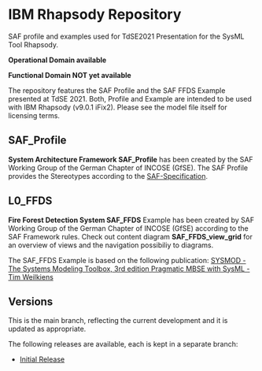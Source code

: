 # IBM Rhapsody Repository
SAF profile and examples used for TdSE2021 Presentation for the SysML Tool Rhapsody. 

**Operational Domain available**

**Functional Domain NOT yet available**

The repository features the SAF Profile and the SAF FFDS Example presented at TdSE 2021. Both, Profile and Example are intended to be used with IBM Rhapsody (v9.0.1 iFix2). Please see the model file itself for licensing terms.

## SAF_Profile
**System Architecture Framework SAF_Profile** has been created by the SAF Working Group of the German Chapter of INCOSE (GfSE). The SAF Profile provides the Stereotypes according to the [SAF-Specification](https://github.com/GfSE/SAF-Specification).

## L0_FFDS
**Fire Forest Detection System SAF_FFDS** Example has been created by SAF Working Group of the German Chapter of INCOSE (GfSE) according to the SAF Framework rules. Check out content diagram **SAF_FFDS_view_grid** for an overview of views and the navigation possibiliy to diagrams.

The SAF_FFDS Example is based on the following publication: [SYSMOD - The Systems Modeling Toolbox, 3rd edition Pragmatic MBSE with SysML - Tim Weilkiens](https://www.oose.de/nuetzliches/sysmod-the-systems-modeling-toolbox/)


## Versions
This is the main branch, reflecting the current development and it is updated as appropriate.

The following releases are available, each is kept in a separate branch:
* [Initial Release](https://github.com/GfSE/SAF-Rhapsody-Profile/tree/Initial-Release)

